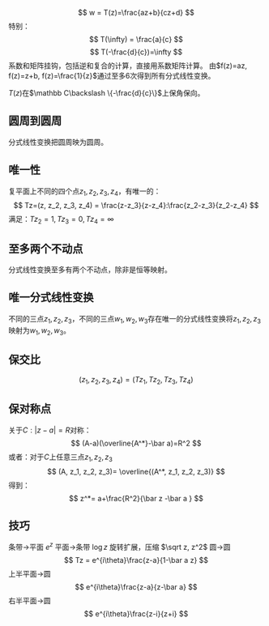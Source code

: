 $$
w = T(z)=\frac{az+b}{cz+d}
$$
特别：
$$
T(\infty) = \frac{a}{c}
$$
$$
T(-\frac{d}{c})=\infty
$$
系数和矩阵挂钩，包括逆和复合的计算，直接用系数矩阵计算。
由$f(z)=az, f(z)=z+b, f(z)=\frac{1}{z}$通过至多6次得到所有分式线性变换。

$T(z)$在$\mathbb C\backslash \{-\frac{d}{c}\}$上保角保向。

## 圆周到圆周
分式线性变换把圆周映为圆周。

## 唯一性
复平面上不同的四个点$z_1, z_2, z_3, z_4$，有唯一的：
$$
Tz=(z, z_2, z_3, z_4) = \frac{z-z_3}{z-z_4}:\frac{z_2-z_3}{z_2-z_4}
$$
满足：$Tz_2=1, Tz_3 = 0, Tz_4 = \infty$

## 至多两个不动点
分式线性变换至多有两个不动点，除非是恒等映射。

## 唯一分式线性变换
不同的三点$z_1, z_2, z_3$，不同的三点$w_1, w_2, w_3$存在唯一的分式线性变换将$z_1, z_2, z_3$映射为$w_1, w_2, w_3$。

## 保交比
$$
(z_1, z_2, z_3, z_4) = (Tz_1, Tz_2, Tz_3, Tz_4)
$$
## 保对称点
关于$C:|z-a|=R$对称：
$$
(A-a)(\overline{A^*}-\bar a)=R^2
$$
或者：对于$C$上任意三点$z_1, z_2, z_3$
$$
(A, z_1, z_2, z_3)= \overline{(A^*, z_1, z_2, z_3)}
$$
得到：
$$
z^*= a+\frac{R^2}{\bar z -\bar a }
$$
## 技巧
条带->平面 $e^z$
平面->条带 $\log z$
旋转扩展，压缩 $\sqrt z, z^2$
圆->圆
$$
Tz = e^{i\theta}\frac{z-a}{1-\bar a z}
$$
上半平面->圆
$$
e^{i\theta}\frac{z-a}{z-\bar a}
$$
右半平面->圆
$$
e^{i\theta}\frac{z-i}{z+i}
$$
